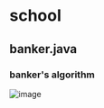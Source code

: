 # school
##  banker.java   
### banker's algorithm
![image](https://user-images.githubusercontent.com/81903928/143726785-e0ccf846-1a9f-4df1-ba57-7afa4c67e3cd.png)

